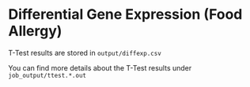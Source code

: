 # Differential Gene Expression (Food Allergy)

T-Test results are stored in `output/diffexp.csv`

You can find more details about the T-Test results under `job_output/ttest.*.out`
